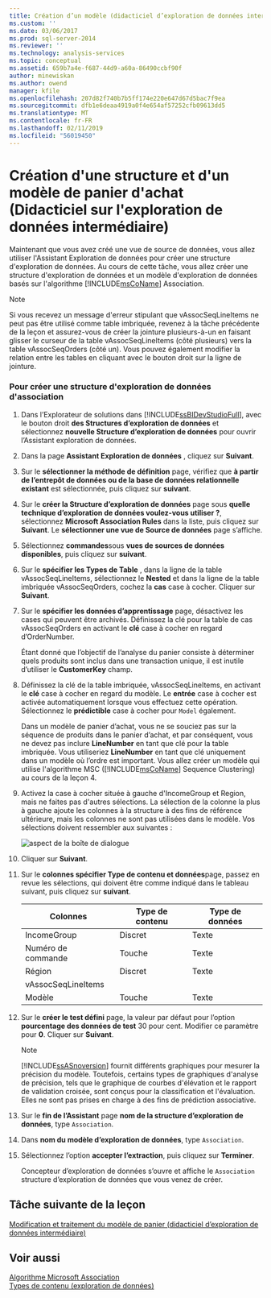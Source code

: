 ```yaml
---
title: Création d’un modèle (didacticiel d’exploration de données intermédiaire) et la Structure Market Basket | Microsoft Docs
ms.custom: ''
ms.date: 03/06/2017
ms.prod: sql-server-2014
ms.reviewer: ''
ms.technology: analysis-services
ms.topic: conceptual
ms.assetid: 659b7a4e-f687-44d9-a60a-86490ccbf90f
author: minewiskan
ms.author: owend
manager: kfile
ms.openlocfilehash: 207d82f740b7b5ff174e220e647d67d5bac7f9ea
ms.sourcegitcommit: dfb1e6deaa4919a0f4e654af57252cfb09613dd5
ms.translationtype: MT
ms.contentlocale: fr-FR
ms.lasthandoff: 02/11/2019
ms.locfileid: "56019450"
---
```

# <a name="creating-a-market-basket-structure-and-model-intermediate-data-mining-tutorial"></a>Création d'une structure et d'un modèle de panier d'achat (Didacticiel sur l'exploration de données intermédiaire)
  Maintenant que vous avez créé une vue de source de données, vous allez utiliser l'Assistant Exploration de données pour créer une structure d'exploration de données. Au cours de cette tâche, vous allez créer une structure d'exploration de données et un modèle d'exploration de données basés sur l'algorithme [!INCLUDE[msCoName](../includes/msconame-md.md)] Association.  
  
> [!NOTE]  
>  Si vous recevez un message d'erreur stipulant que vAssocSeqLineItems ne peut pas être utilisé comme table imbriquée, revenez à la tâche précédente de la leçon et assurez-vous de créer la jointure plusieurs-à-un en faisant glisser le curseur de la table vAssocSeqLineItems (côté plusieurs) vers la table vAssocSeqOrders (côté un). Vous pouvez également modifier la relation entre les tables en cliquant avec le bouton droit sur la ligne de jointure.  
  
### <a name="to-create-an-association-mining-structure"></a>Pour créer une structure d'exploration de données d'association  
  
1.  Dans l’Explorateur de solutions dans [!INCLUDE[ssBIDevStudioFull](../includes/ssbidevstudiofull-md.md)], avec le bouton droit **des Structures d’exploration de données** et sélectionnez **nouvelle Structure d’exploration de données** pour ouvrir l’Assistant exploration de données.  
  
2.  Dans la page **Assistant Exploration de données** , cliquez sur **Suivant**.  
  
3.  Sur le **sélectionner la méthode de définition** page, vérifiez que **à partir de l’entrepôt de données ou de la base de données relationnelle existant** est sélectionnée, puis cliquez sur **suivant**.  
  
4.  Sur le **créer la Structure d’exploration de données** page sous **quelle technique d’exploration de données voulez-vous utiliser ?**, sélectionnez **Microsoft Association Rules** dans la liste, puis cliquez sur **Suivant**. Le **sélectionner une vue de Source de données** page s’affiche.  
  
5.  Sélectionnez **commandes**sous **vues de sources de données disponibles**, puis cliquez sur **suivant**.  
  
6.  Sur le **spécifier les Types de Table** , dans la ligne de la table vAssocSeqLineItems, sélectionnez le **Nested** et dans la ligne de la table imbriquée vAssocSeqOrders, cochez la **cas** case à cocher. Cliquer sur **Suivant**.  
  
7.  Sur le **spécifier les données d’apprentissage** page, désactivez les cases qui peuvent être archivés. Définissez la clé pour la table de cas vAssocSeqOrders en activant le **clé** case à cocher en regard d’OrderNumber.  
  
     Étant donné que l’objectif de l’analyse du panier consiste à déterminer quels produits sont inclus dans une transaction unique, il est inutile d’utiliser le **CustomerKey** champ.  
  
8.  Définissez la clé de la table imbriquée, vAssocSeqLineItems, en activant le **clé** case à cocher en regard du modèle. Le **entrée** case à cocher est activée automatiquement lorsque vous effectuez cette opération. Sélectionnez le **prédictible** case à cocher pour `Model` également.  
  
     Dans un modèle de panier d’achat, vous ne se souciez pas sur la séquence de produits dans le panier d’achat, et par conséquent, vous ne devez pas inclure **LineNumber** en tant que clé pour la table imbriquée. Vous utiliseriez **LineNumber** en tant que clé uniquement dans un modèle où l’ordre est important. Vous allez créer un modèle qui utilise l'algorithme MSC ([!INCLUDE[msCoName](../includes/msconame-md.md)] Sequence Clustering) au cours de la leçon 4.  
  
9. Activez la case à cocher située à gauche d'IncomeGroup et Region, mais ne faites pas d'autres sélections. La sélection de la colonne la plus à gauche ajoute les colonnes à la structure à des fins de référence ultérieure, mais les colonnes ne sont pas utilisées dans le modèle. Vos sélections doivent ressembler aux suivantes :  
  
     ![aspect de la boîte de dialogue](../../2014/tutorials/media/tutorial-configassocmodel.gif "aspect de la boîte de dialogue")  
  
10. Cliquer sur **Suivant**.  
  
11. Sur le **colonnes spécifier Type de contenu et données**page, passez en revue les sélections, qui doivent être comme indiqué dans le tableau suivant, puis cliquez sur **suivant**.  
  
    |Colonnes|Type de contenu|Type de données|  
    |-------------|------------------|---------------|  
    |IncomeGroup|Discret|Texte|  
    |Numéro de commande|Touche|Texte|  
    |Région|Discret|Texte|  
    |vAssocSeqLineItems|||  
    |Modèle|Touche|Texte|  
  
12. Sur le **créer le test défini** page, la valeur par défaut pour l’option **pourcentage des données de test** 30 pour cent. Modifier ce paramètre pour **0**. Cliquer sur **Suivant**.  
  
    > [!NOTE]  
    >  [!INCLUDE[ssASnoversion](../includes/ssasnoversion-md.md)] fournit différents graphiques pour mesurer la précision du modèle. Toutefois, certains types de graphiques d'analyse de précision, tels que le graphique de courbes d'élévation et le rapport de validation croisée, sont conçus pour la classification et l'évaluation. Elles ne sont pas prises en charge à des fins de prédiction associative.  
  
13. Sur le **fin de l’Assistant** page **nom de la structure d’exploration de données**, type `Association`.  
  
14. Dans **nom du modèle d’exploration de données**, type `Association`.  
  
15. Sélectionnez l’option **accepter l’extraction**, puis cliquez sur **Terminer**.  
  
     Concepteur d’exploration de données s’ouvre et affiche le `Association` structure d’exploration de données que vous venez de créer.  
  
## <a name="next-task-in-lesson"></a>Tâche suivante de la leçon  
 [Modification et traitement du modèle de panier &#40;didacticiel d’exploration de données intermédiaire&#41;](../../2014/tutorials/modify-process-market-basket-model-intermediate-data-mining-tutorial.md)  
  
## <a name="see-also"></a>Voir aussi  
 [Algorithme Microsoft Association](../../2014/analysis-services/data-mining/microsoft-association-algorithm.md)   
 [Types de contenu &#40;exploration de données&#41;](../../2014/analysis-services/data-mining/content-types-data-mining.md)  
  
  
